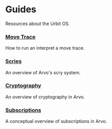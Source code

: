 # Guides

Resources about the Urbit OS.

### [Move Trace](move-trace)

How to run an interpret a move trace.

### [Scries](scry)

An overview of Arvo's scry system.

### [Cryptography](cryptography)

An overview of cryptography in Arvo.

### [Subscriptions](subscriptions)

A conceptual overview of subscriptions in Arvo.
